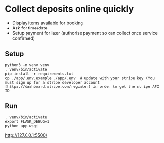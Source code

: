 # Collect deposits online quickly

- Display items available for booking
- Ask for time/date
- Setup payment for later (authorise payment so can collect once service confirmed)


## Setup

```
python3 -m venv venv
. venv/bin/activate
pip install -r requirements.txt
cp ./app/.env.example ./app/.env  # update with your stripe key (You must sign up for a stripe developer account [https://dashboard.stripe.com/register] in order to get the stripe API ID
```

## Run

```
. venv/bin/activate
export FLASK_DEBUG=1
python app.wsgi
```

http://127.0.0.1:5500/
